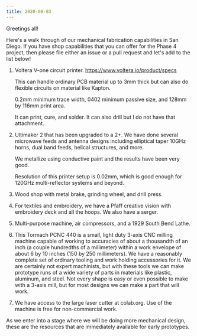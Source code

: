 ```yaml
---
title: 2020-08-03
---
```

Greetings all!

Here's a walk through of our mechanical fabrication capabilities in San Diego. If you have shop capabilities that you can offer for the Phase 4 project, then please file either an issue or a pull request and let's add to the list below!

1. Voltera V-one circuit printer. https://www.voltera.io/product/specs
   
   This can handle ordinary PCB material up to 3mm thick but can also do flexible circuits on material like Kapton. 

   0.2mm minimum trace width, 0402 minimum passive size, and 128mm by 116mm print area.  

   It can print, cure, and solder. It can also drill but I do not have that attachment. 
2. Ultimaker 2 that has been upgraded to a 2+. We have done several microwave feeds and antenna designs including elliptical taper 10GHz horns, dual band feeds, helical structures, and more.

    We metallize using conductive paint and the results have been very good. 

    Resolution of this printer setup is 0.02mm, which is good enough for 120GHz multi-reflector systems and beyond. 
3. Wood shop with metal brake, grinding wheel, and drill press. 
4. For textiles and embroidery, we have a Pfaff creative vision with embroidery deck and all the hoops. We also have a serger. 
5. Multi-purpose machine, air compressors, and a 1929 South Bend Lathe. 
6. This Tormach PCNC 440 is a small, light duty 3-axis CNC milling machine capable of working to accuracies of about a thousandth of an inch (a couple hundredths of a millimeter) within a work envelope of about 6 by 10 inches (150 by 250 millimeters). We have a reasonably complete set of ordinary tooling and work holding accessories for it. We are certainly not expert machinists, but with these tools we can make prototype runs of a wide variety of parts in materials like plastic, aluminum, and steel. Not every shape is easy or even possible to make with a 3-axis mill, but for most designs we can make a part that will work.
7. We have access to the large laser cutter at colab.org. Use of the machine is free for non-commercial work. 

As we enter into a stage where we will be doing more mechanical design, these are the resources that are immediately available for early prototypes. 